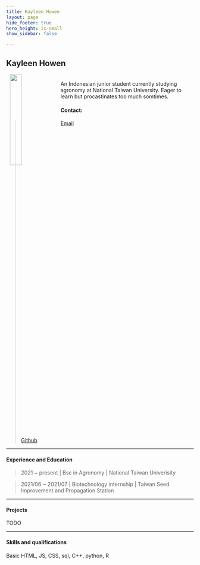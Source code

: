 ```yaml
---
title: Kayleen Howen
layout: page
hide_footer: true
hero_height: is-small
show_sidebar: false

---
```


## Kayleen Howen

<img src="{{site.url}}/img/kayleen_howen.jpg" align="left" hspace="10" width="25%">
</br>
An Indonesian junior student currently studying agronomy at National Taiwan University. Eager to learn but procastinates too much somtimes. 
<br>

#### Contact:
><i class="fas fa-at"></i> [Email](mailto:kayleenhowen@gmail.com)
 <br clear="all">
><i class="fab fa-github"></i> [Github](mercur0us)  
<!--
<i class="fab fa-linkedin"></i> [LinkedIn]()
<i class="fab fa-google"></i> [Google Scholar]()  
-->
<hr class="solid">

#### Experience and Education

> 2021 ~ present | Bsc in Agronomy | National Taiwan Univerisity

> 2021/06 ~ 2021/07 | Biotechnology internship | Taiwan Seed Improvement and Propagation Station

<hr>

#### Projects

TODO

<hr>

#### Skills and qualifications

Basic HTML, JS, CSS, sql, C++, python, R
